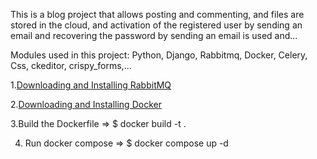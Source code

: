 This is a blog project that allows posting and commenting, and files are stored in the cloud, and activation of the registered user by sending an email and recovering the password by sending an email is used and...

Modules used in this project: Python, Django, Rabbitmq, Docker, Celery, Css, ckeditor, crispy_forms,...


1.[Downloading and Installing RabbitMQ](https://www.rabbitmq.com/download.html)

2.[Downloading and Installing Docker](https://docs.docker.com/compose/install/)

3.Build the Dockerfile => $ docker build -t  .
  
4. Run docker compose => $ docker compose up -d
  
  
